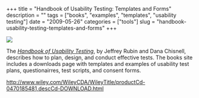 +++
title = "Handbook of Usability Testing: Templates and Forms"
description = ""
tags = ["books", "examples", "templates", "usability testing"]
date = "2009-05-26"
categories = ["tools"]
slug = "handbook-usability-testing-templates-and-forms"
+++


<div class="tool-screenshot mb1"><a href="http://www.wiley.com/WileyCDA/WileyTitle/productCd-0470185481,descCd-DOWNLOAD.html"><img id="bluga-thumbnail-2817" class="bluga-thumbnail custom" src="/media/bluga/
wt5231a3587282a_custom.jpg"/></a></div><p>The <a href="http://www.wiley.com/WileyCDA/WileyTitle/productCd-0470185481,descCd-description.html"><em>Handbook of Usability Testing</em></a>, by Jeffrey Rubin and Dana Chisnell, describes how to plan, design, and conduct effective tests. The books site includes a downloads page with templates and examples of usability test plans, questionairres, test scripts, and consent forms.</p>
  
<p><a href="http://www.wiley.com/WileyCDA/WileyTitle/productCd-0470185481,descCd-DOWNLOAD.html">http://www.wiley.com/WileyCDA/WileyTitle/productCd-0470185481,descCd-DOWNLOAD.html</a></p>
      
